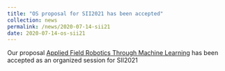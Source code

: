 ```yaml
---
title: "OS proposal for SII2021 has been accepted"
collection: news
permalink: /news/2020-07-14-sii21
date: 2020-07-14-os-sii21
---
```


Our proposal [Applied Field Robotics Through Machine Learning](https://www.sice-si.org/conf/SII2021/approved_special_session.html#SS02) has been accepted as an organized session for SII2021
